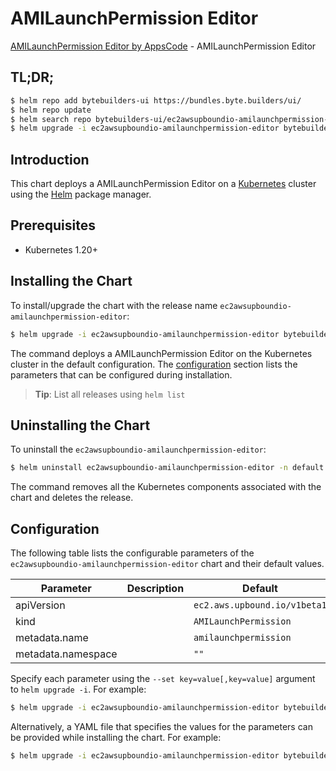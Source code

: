 # AMILaunchPermission Editor

[AMILaunchPermission Editor by AppsCode](https://byte.builders) - AMILaunchPermission Editor

## TL;DR;

```bash
$ helm repo add bytebuilders-ui https://bundles.byte.builders/ui/
$ helm repo update
$ helm search repo bytebuilders-ui/ec2awsupboundio-amilaunchpermission-editor --version=v0.4.18
$ helm upgrade -i ec2awsupboundio-amilaunchpermission-editor bytebuilders-ui/ec2awsupboundio-amilaunchpermission-editor -n default --create-namespace --version=v0.4.18
```

## Introduction

This chart deploys a AMILaunchPermission Editor on a [Kubernetes](http://kubernetes.io) cluster using the [Helm](https://helm.sh) package manager.

## Prerequisites

- Kubernetes 1.20+

## Installing the Chart

To install/upgrade the chart with the release name `ec2awsupboundio-amilaunchpermission-editor`:

```bash
$ helm upgrade -i ec2awsupboundio-amilaunchpermission-editor bytebuilders-ui/ec2awsupboundio-amilaunchpermission-editor -n default --create-namespace --version=v0.4.18
```

The command deploys a AMILaunchPermission Editor on the Kubernetes cluster in the default configuration. The [configuration](#configuration) section lists the parameters that can be configured during installation.

> **Tip**: List all releases using `helm list`

## Uninstalling the Chart

To uninstall the `ec2awsupboundio-amilaunchpermission-editor`:

```bash
$ helm uninstall ec2awsupboundio-amilaunchpermission-editor -n default
```

The command removes all the Kubernetes components associated with the chart and deletes the release.

## Configuration

The following table lists the configurable parameters of the `ec2awsupboundio-amilaunchpermission-editor` chart and their default values.

|     Parameter      | Description |                 Default                 |
|--------------------|-------------|-----------------------------------------|
| apiVersion         |             | <code>ec2.aws.upbound.io/v1beta1</code> |
| kind               |             | <code>AMILaunchPermission</code>        |
| metadata.name      |             | <code>amilaunchpermission</code>        |
| metadata.namespace |             | <code>""</code>                         |


Specify each parameter using the `--set key=value[,key=value]` argument to `helm upgrade -i`. For example:

```bash
$ helm upgrade -i ec2awsupboundio-amilaunchpermission-editor bytebuilders-ui/ec2awsupboundio-amilaunchpermission-editor -n default --create-namespace --version=v0.4.18 --set apiVersion=ec2.aws.upbound.io/v1beta1
```

Alternatively, a YAML file that specifies the values for the parameters can be provided while
installing the chart. For example:

```bash
$ helm upgrade -i ec2awsupboundio-amilaunchpermission-editor bytebuilders-ui/ec2awsupboundio-amilaunchpermission-editor -n default --create-namespace --version=v0.4.18 --values values.yaml
```
